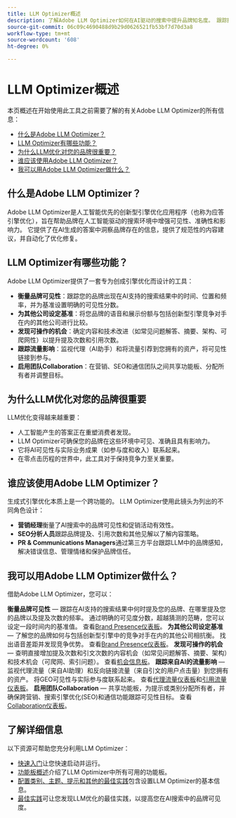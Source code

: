 ```yaml
---
title: LLM Optimizer概述
description: 了解Adobe LLM Optimizer如何在AI驱动的搜索中提升品牌知名度。 跟踪提及、引文和见解。 立即开始优化以实现更好的参与和影响。
source-git-commit: 06c09c4690488d9b29d0626521fb53bf7d70d3a8
workflow-type: tm+mt
source-wordcount: '608'
ht-degree: 0%

---
```



# LLM Optimizer概述

本页概述在开始使用此工具之前需要了解的有关Adobe LLM Optimizer的所有信息：

* [什么是Adobe LLM Optimizer？](#what-is-adobe-llm-optimizer)
* [LLM Optimizer有哪些功能？](#what-are-llm-optimizer-capabilities)
* [为什么LLM优化对您的品牌很重要？](#why-llm-optimization-matters-for-your-brand)
* [谁应该使用Adobe LLM Optimizer？](#who-should-use-adobe-llm-optimizer)
* [我可以用Adobe LLM Optimizer做什么？](#what-can-i-do-with-adobe-llm-optimizer)

## 什么是Adobe LLM Optimizer？

Adobe LLM Optimizer是人工智能优先的创新型引擎优化应用程序（也称为应答引擎优化），旨在帮助品牌在人工智能驱动的搜索环境中增强可见性、准确性和影响力。 它提供了在AI生成的答案中洞察品牌存在的信息，提供了规范性的内容建议，并自动化了优化修复。

## LLM Optimizer有哪些功能？

Adobe LLM Optimizer提供了一套专为创成引擎优化而设计的工具：

* **衡量品牌可见性**：跟踪您的品牌出现在AI支持的搜索结果中的时间、位置和频率，并为基准设置明确的可见性分数。
* **为其他公司设定基准**：将您品牌的语音和展示份额与包括创新型引擎竞争对手在内的其他公司进行比较。
* **发现可操作的机会**：确定内容和技术改进（如常见问题解答、摘要、架构、可爬网性）以提升提及次数和引用次数。
* **跟踪流量影响**：监视代理（AI助手）和将流量引荐到您拥有的资产，将可见性链接到参与。
* **启用团队Collaboration**：在营销、SEO和通信团队之间共享功能板、分配所有者并调整目标。

## 为什么LLM优化对您的品牌很重要

LLM优化变得越来越重要：

* 人工智能产生的答案正在重塑消费者发现。
* LLM Optimizer可确保您的品牌在这些环境中可见、准确且具有影响力。
* 它将AI可见性与实际业务成果（如参与度和收入）联系起来。
* 在零点击历程的世界中，此工具对于保持竞争力至关重要。

## 谁应该使用Adobe LLM Optimizer？

生成式引擎优化本质上是一个跨功能的。 LLM Optimizer使用此镜头为列出的不同角色设计：

* **营销经理**&#x200B;衡量了AI搜索中的品牌可见性和促销活动有效性。
* **SEO分析人员**&#x200B;跟踪品牌提及、引用次数和其他见解以了解内容策略。
* **PR &amp; Communications Managers**&#x200B;通过第三方平台跟踪LLM中的品牌感知，解决错误信息、管理情绪和保护品牌信任。

## 我可以用Adobe LLM Optimizer做什么？

借助Adobe LLM Optimizer，您可以：

**衡量品牌可见性** — 跟踪在AI支持的搜索结果中何时提及您的品牌、在哪里提及您的品牌以及提及次数的频率。 通过明确的可见度分数，超越猜测的范畴，您可以设定一段时间内的基准值。 查看[Brand Presence仪表板](/help/dashboards/brand-presence.md)。
**为其他公司设定基准** — 了解您的品牌如何与包括创新型引擎中的竞争对手在内的其他公司相抗衡。 找出语音差距并发现竞争优势。 查看[Brand Presence仪表板](/help/dashboards/brand-presence.md)。
**发现可操作的机会** — 查明直接增加提及次数和引文次数的内容机会（如常见问题解答、摘要、架构）和技术机会（可爬网、索引问题）。 查看[机会信息板](/help/dashboards/opportunities.md)。
**跟踪来自AI的流量影响** — 监视代理流量（来自AI助理）和反向链接流量（来自引文的用户点击量）到您拥有的资产。 将GEO可见性与实际参与度联系起来。 查看[代理流量仪表板](/help/dashboards/agentic-traffic.md)和[引用流量仪表板](/help/dashboards/referral-traffic.md)。
**启用团队Collaboration** — 共享功能板，为提示或类别分配所有者，并确保跨营销、搜索引擎优化(SEO)和通信功能跟踪可见性目标。 查看[Collaboration仪表板](/help/dashboards/collaboration.md)。

## 了解详细信息

以下资源可帮助您充分利用LLM Optimizer：

* [快速入门](/help/overview/quick-start.md)让您快速启动并运行。
* [功能板概述](/help/dashboards/dashboards-overview.md)介绍了LLM Optimizer中所有可用的功能板。
* [配置类别、主题、提示和其他的最佳实践](/help/overview/best-practices-topics-prompts.md)包含设置LLM Optimizer的基本信息。
* [最佳实践](/help/tutorials/best-practices.md)可让您发现LLM优化的最佳实践，以提高您在AI搜索中的品牌可见度。






